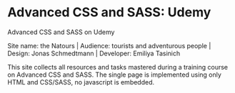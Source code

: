 # Advanced CSS and SASS: Udemy
Advanced CSS and SASS on Udemy

Site name: the Natours | 
Audience: tourists and adventurous people | 
Design: Jonas Schmedtmann | 
Developer: Emiliya Tasinich

This site collects all resources and tasks mastered during a training course on Advanced CSS and SASS.
The single page is implemented using only HTML and CSS/SASS, no javascript is embedded.
